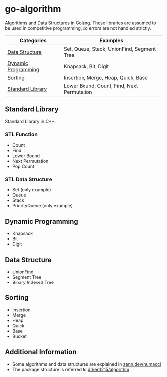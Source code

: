 # go-algorithm
Algorithms and Data Structures in Golang.
These libraries are assumed to be used in competitive programming, so errors are not handled strictly.

| Categories | Examples |
|---|---|
| [Data Structure](#ds) | Set, Queue, Stack, UnionFind, Segment Tree |
| [Dynamic Programming](#dp) | Knapsack, Bit, Digit |
| [Sorting](#sort) | Insertion, Merge, Heap, Quick, Base |
| [Standard Library](#stl) | Lower Bound, Count, Find, Next Permutation |

<a name="stl"></a>
## Standard Library
Standard Library in C++.

### STL Function
* Count
* Find
* Lower Bound
* Next Permutation
* Pop Count
  
### STL Data Structure
* Set (only example)
* Queue
* Stack
* PriorityQueue (only example)

<a name="dp"></a>
## Dynamic Programming

* Knapsack
* Bit
* Digit

<a name="ds"></a>
## Data Structure

* UnionFind
* Segment Tree
* Binary Indexed Tree

<a name="sort"></a>
## Sorting

* Insertion
* Merge
* Heap
* Quick
* Base
* Bucket

## Additional Information

* Some algorithms and data structures are explained in [zenn.dev/numacci](https://zenn.dev/numacci)
* The package structure is referred to [drken1215/algorithm](https://github.com/drken1215/algorithm)